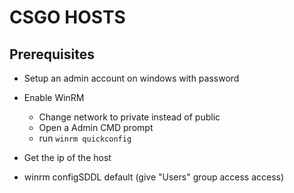 # CSGO HOSTS


## Prerequisites

- Setup an admin account on windows with password

- Enable WinRM 
  - Change network to private instead of public
  - Open a Admin CMD prompt
  - run `winrm quickconfig`
- Get the ip of the host
- winrm configSDDL default (give "Users" group access access)